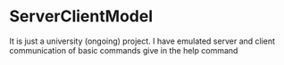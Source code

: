 # ServerClientModel
It is just a university (ongoing) project. I have emulated server and client communication of basic commands give in the help command
